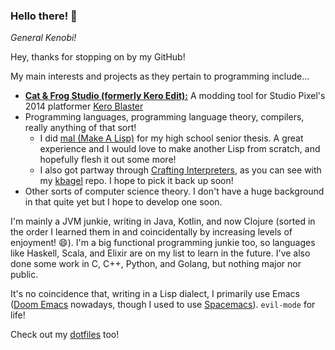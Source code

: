 ### Hello there! 👋
*General Kenobi!*

Hey, thanks for stopping on by my GitHub!

My main interests and projects as they pertain to programming include...
* [**Cat & Frog Studio (formerly Kero Edit):**](https://github.com/fdeitylink/cf-studio) A modding tool for Studio Pixel's 2014 platformer [Kero Blaster](https://en.wikipedia.org/wiki/Kero_Blaster)
* Programming languages, programming language theory, compilers, really anything of that sort!
  * I did [mal (Make A Lisp)](https://github.com/fdeitylink/mal) for my high school senior thesis. A great experience and I would love to make another Lisp from scratch, and hopefully flesh it out some more!
  * I also got partway through [Crafting Interpreters](https://craftinginterpreters.com), as you can see with my [kbagel](https://github.com/kbagel) repo. I hope to pick it back up soon!
* Other sorts of computer science theory. I don't have a huge background in that quite yet but I hope to develop one soon.
  
I'm mainly a JVM junkie, writing in Java, Kotlin, and now Clojure (sorted in the order I learned them in and coincidentally by increasing levels of enjoyment! :smile:).
I'm a big functional programming junkie too, so languages like Haskell, Scala, and Elixir are on my list to learn in the future.
I've also done some work in C, C++, Python, and Golang, but nothing major nor public.

It's no coincidence that, writing in a Lisp dialect, I primarily use Emacs ([Doom Emacs](https://github.com/hlissner/doom-emacs) nowadays, though I used to use [Spacemacs](https://github.com/syl20bnr/spacemacs)). `evil-mode` for life!

Check out my [dotfiles](https://github.com/fdeitylink/dotfiles) too!

<!--
**fdeitylink/fdeitylink** is a ✨ _special_ ✨ repository because its `README.md` (this file) appears on your GitHub profile.

Here are some ideas to get you started:

- 🔭 I’m currently working on ...
- 🌱 I’m currently learning ...
- 👯 I’m looking to collaborate on ...
- 🤔 I’m looking for help with ...
- 💬 Ask me about ...
- 📫 How to reach me: ...
- 😄 Pronouns: ...
- ⚡ Fun fact: ...
-->
